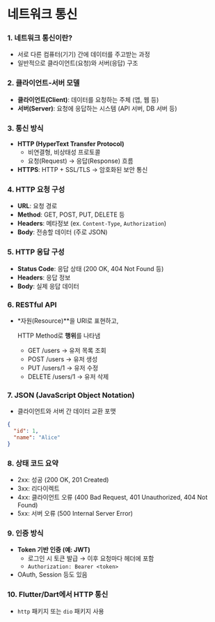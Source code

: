 # 네트워크 통신

### 1. 네트워크 통신이란?

- 서로 다른 컴퓨터(기기) 간에 데이터를 주고받는 과정
- 일반적으로 클라이언트(요청)와 서버(응답) 구조

### 2. 클라이언트-서버 모델

- **클라이언트(Client)**: 데이터를 요청하는 주체 (앱, 웹 등)
- **서버(Server)**: 요청에 응답하는 시스템 (API 서버, DB 서버 등)

### 3. 통신 방식

- **HTTP (HyperText Transfer Protocol)**
    - 비연결형, 비상태성 프로토콜
    - 요청(Request) → 응답(Response) 흐름
- **HTTPS**: HTTP + SSL/TLS → 암호화된 보안 통신

### 4. HTTP 요청 구성

- **URL**: 요청 경로
- **Method**: GET, POST, PUT, DELETE 등
- **Headers**: 메타정보 (ex. `Content-Type`, `Authorization`)
- **Body**: 전송할 데이터 (주로 JSON)

### 5. HTTP 응답 구성

- **Status Code**: 응답 상태 (200 OK, 404 Not Found 등)
- **Headers**: 응답 정보
- **Body**: 실제 응답 데이터

### 6. RESTful API

- *자원(Resource)**을 URI로 표현하고,

  HTTP Method로 **행위**를 나타냄

    - GET /users → 유저 목록 조회
    - POST /users → 유저 생성
    - PUT /users/1 → 유저 수정
    - DELETE /users/1 → 유저 삭제

### 7. JSON (JavaScript Object Notation)

- 클라이언트와 서버 간 데이터 교환 포맷

```json
{
  "id": 1,
  "name": "Alice"
}
```

### 8. 상태 코드 요약

- 2xx: 성공 (200 OK, 201 Created)
- 3xx: 리다이렉트
- 4xx: 클라이언트 오류 (400 Bad Request, 401 Unauthorized, 404 Not Found)
- 5xx: 서버 오류 (500 Internal Server Error)

### 9. 인증 방식

- **Token 기반 인증 (예: JWT)**
    - 로그인 시 토큰 발급 → 이후 요청마다 헤더에 포함
    - `Authorization: Bearer <token>`
- OAuth, Session 등도 있음

### 10. Flutter/Dart에서 HTTP 통신

- `http` 패키지 또는 `dio` 패키지 사용